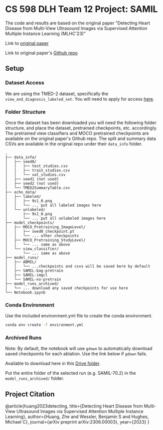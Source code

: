 # CS 598 DLH Team 12 Project: SAMIL

The code and results are based on the original paper "Detecting Heart Disease from Multi-View Ultrasound Images via Supervised Attention Multiple Instance Learning (MLHC'23)"

Link to [original paper](https://static1.squarespace.com/static/59d5ac1780bd5ef9c396eda6/t/64d19be5cdd05e1acf0405e9/1691458534144/ID49_Research+Paper_2023.pdf)

Link to original paper's [Github repo](https://github.com/tufts-ml/SAMIL/tree/main)

## Setup

### Dataset Access

We are using the TMED-2 dataset, specifically the `view_and_diagnosis_labeled_set`.
You will need to apply for access [here](https://tmed.cs.tufts.edu/).

### Folder Structure

Once the dataset has been downloaded you will need the following folder structure, and place the dataset, pretrained checkpoints, etc. accordingly. The pretrained view classifiers and MOCO pretrained checkpoints are available on the original paper's Github repo. The split and summary data CSVs are available in the original repo under their `data_info` folder.

```
.
├── data_info/
│   ├── seed0/
│   │   ├── test_studies.csv
│   │   ├── train_studies.csv
│   │   └── val_studies.csv
│   ├── seed1 (not used)
│   ├── seed2 (not used)
│   └── TMED2SummaryTable.csv
├── echo_data/
│   ├── labeled/
│   │   ├── 9s1_0.png
│   │   └── ... put all labeled images here
│   └── unlabeled/
│       ├── 9s1_0.png
│       └── ... put all unlabeled images here
├── model_checkpoints/
│   ├── MOCO_Pretraining_ImageLevel/
│   │   ├── seed0_checkpoint.pt
│   │   └── ... other checkpoints
│   ├── MOCO_Pretraining_StudyLevel/
│   │   └── ... same as above
│   └── view_classifier/
│       └── ... same as above
├── model_runs/
│   ├── ABMIL/
│   │   └── ...checkpoints and csvs will be saved here by default
│   ├── SAMIL-bag-pretrain
│   ├── SAMIL-imgcl
│   └── SAMIL-no-pretrain
├── model_runs_archived/
│   └── ... download any saved checkpoints for use here
└── Notebook.ipynb
```

### Conda Environment

Use the included environment.yml file to create the conda environment.

```bash
conda env create -f environment.yml
```

### Archived Runs

Note: By default, the notebook will use `gdown` to automatically download saved checkpoints for each ablation. Use the link below if `gdown` fails.

Available to download here in this [Drive folder](https://drive.google.com/drive/folders/1zy9JNd9pbQJhMTkI03AuhuU7Ntf7dpgc?usp=sharing).

Put the entire folder of the selected run (e.g. SAMIL-70.2) in the `model_runs_archived/` folder.

## Project Citation

@article{huang2023detecting, title={Detecting Heart Disease from Multi-View Ultrasound Images via Supervised Attention Multiple Instance Learning}, author={Huang, Zhe and Wessler, Benjamin S and Hughes, Michael C}, journal={arXiv preprint arXiv:2306.00003}, year={2023} }
